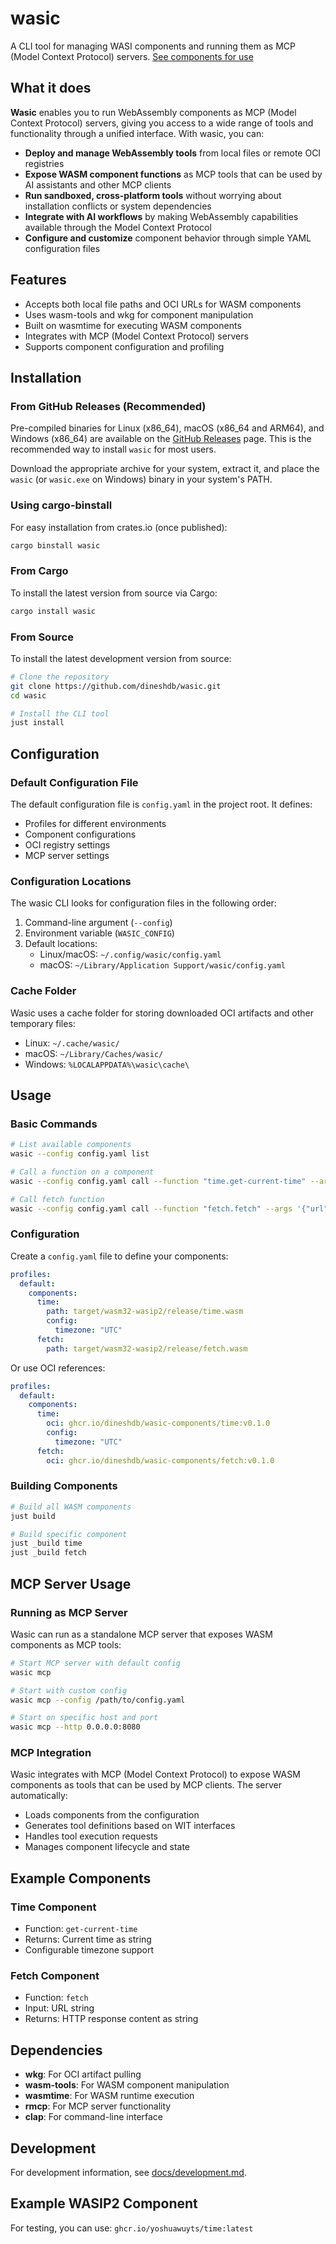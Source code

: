 # wasic

A CLI tool for managing WASI components and running them as MCP (Model Context
Protocol) servers.
[See components for use](https://github.com/dineshdb/wasi-components/)

## What it does

**Wasic** enables you to run WebAssembly components as MCP (Model Context
Protocol) servers, giving you access to a wide range of tools and functionality
through a unified interface. With wasic, you can:

- **Deploy and manage WebAssembly tools** from local files or remote OCI
  registries
- **Expose WASM component functions** as MCP tools that can be used by AI
  assistants and other MCP clients
- **Run sandboxed, cross-platform tools** without worrying about installation
  conflicts or system dependencies
- **Integrate with AI workflows** by making WebAssembly capabilities available
  through the Model Context Protocol
- **Configure and customize** component behavior through simple YAML
  configuration files

## Features

- Accepts both local file paths and OCI URLs for WASM components
- Uses wasm-tools and wkg for component manipulation
- Built on wasmtime for executing WASM components
- Integrates with MCP (Model Context Protocol) servers
- Supports component configuration and profiling

## Installation

### From GitHub Releases (Recommended)

Pre-compiled binaries for Linux (x86_64), macOS (x86_64 and ARM64), and Windows
(x86_64) are available on the
[GitHub Releases](https://github.com/dineshdb/wasic/releases) page. This is the
recommended way to install `wasic` for most users.

Download the appropriate archive for your system, extract it, and place the
`wasic` (or `wasic.exe` on Windows) binary in your system's PATH.

### Using cargo-binstall

For easy installation from crates.io (once published):

```bash
cargo binstall wasic
```

### From Cargo

To install the latest version from source via Cargo:

```bash
cargo install wasic
```

### From Source

To install the latest development version from source:

```bash
# Clone the repository
git clone https://github.com/dineshdb/wasic.git
cd wasic

# Install the CLI tool
just install
```

## Configuration

### Default Configuration File

The default configuration file is `config.yaml` in the project root. It defines:

- Profiles for different environments
- Component configurations
- OCI registry settings
- MCP server settings

### Configuration Locations

The wasic CLI looks for configuration files in the following order:

1. Command-line argument (`--config`)
2. Environment variable (`WASIC_CONFIG`)
3. Default locations:
   - Linux/macOS: `~/.config/wasic/config.yaml`
   - macOS: `~/Library/Application Support/wasic/config.yaml`

### Cache Folder

Wasic uses a cache folder for storing downloaded OCI artifacts and other
temporary files:

- Linux: `~/.cache/wasic/`
- macOS: `~/Library/Caches/wasic/`
- Windows: `%LOCALAPPDATA%\wasic\cache\`

## Usage

### Basic Commands

```bash
# List available components
wasic --config config.yaml list

# Call a function on a component
wasic --config config.yaml call --function "time.get-current-time" --args "{}"

# Call fetch function
wasic --config config.yaml call --function "fetch.fetch" --args '{"url":"https://httpbin.org/get"}'
```

### Configuration

Create a `config.yaml` file to define your components:

```yaml
profiles:
  default:
    components:
      time:
        path: target/wasm32-wasip2/release/time.wasm
        config:
          timezone: "UTC"
      fetch:
        path: target/wasm32-wasip2/release/fetch.wasm
```

Or use OCI references:

```yaml
profiles:
  default:
    components:
      time:
        oci: ghcr.io/dineshdb/wasic-components/time:v0.1.0
        config:
          timezone: "UTC"
      fetch:
        oci: ghcr.io/dineshdb/wasic-components/fetch:v0.1.0
```

### Building Components

```bash
# Build all WASM components
just build

# Build specific component
just _build time
just _build fetch
```

## MCP Server Usage

### Running as MCP Server

Wasic can run as a standalone MCP server that exposes WASM components as MCP
tools:

```bash
# Start MCP server with default config
wasic mcp

# Start with custom config
wasic mcp --config /path/to/config.yaml

# Start on specific host and port
wasic mcp --http 0.0.0.0:8080
```

### MCP Integration

Wasic integrates with MCP (Model Context Protocol) to expose WASM components as
tools that can be used by MCP clients. The server automatically:

- Loads components from the configuration
- Generates tool definitions based on WIT interfaces
- Handles tool execution requests
- Manages component lifecycle and state

## Example Components

### Time Component

- Function: `get-current-time`
- Returns: Current time as string
- Configurable timezone support

### Fetch Component

- Function: `fetch`
- Input: URL string
- Returns: HTTP response content as string

## Dependencies

- **wkg**: For OCI artifact pulling
- **wasm-tools**: For WASM component manipulation
- **wasmtime**: For WASM runtime execution
- **rmcp**: For MCP server functionality
- **clap**: For command-line interface

## Development

For development information, see [docs/development.md](docs/development.md).

## Example WASIP2 Component

For testing, you can use: `ghcr.io/yoshuawuyts/time:latest`
